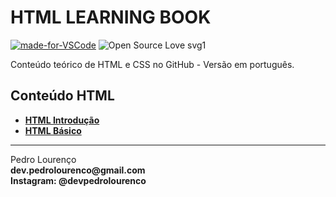 # HTML LEARNING BOOK

[![made-for-VSCode](https://img.shields.io/badge/Made%20for-VSCode-1f425f.svg)](https://code.visualstudio.com/)
![Open Source Love svg1](https://badges.frapsoft.com/os/v1/open-source.svg?v=103)

Conteúdo teórico de HTML e CSS no GitHub - Versão em português.

## Conteúdo HTML

- **[HTML Introdução](html/html-introducao.md)**
- **[HTML Básico](html/html-basico.md)**





<hr>
<stong>Pedro Lourenço</strong><br>
<Strong>dev.pedrolourenco@gmail.com</strong><br>
<Strong>Instagram: @devpedrolourenco</strong>